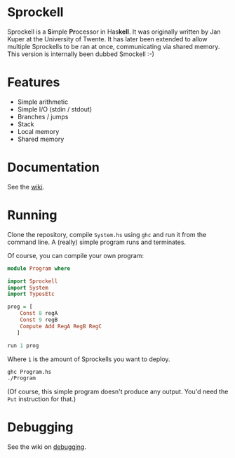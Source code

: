 # Sprockell
Sprockell is a **S**imple **Pr**ocessor in Has**kell**. It was originally written by Jan Kuper at the University of Twente. It has later been extended to allow multiple Sprockells to be ran at once, communicating via shared memory. This version is internally been dubbed Smockell :-)

# Features
* Simple arithmetic
* Simple I/O (stdin / stdout)
* Branches / jumps
* Stack
* Local memory
* Shared memory
 
# Documentation
See the [wiki](https://github.com/martijnbastiaan/sprockell/wiki).

# Running
Clone the repository, compile `System.hs` using `ghc` and run it from the command line. A (really) simple program runs and terminates.

Of course, you can compile your own program:

```haskell
module Program where

import Sprockell
import System
import TypesEtc

prog = [
    Const 8 regA
    Const 9 regB
    Compute Add RegA RegB RegC
   ]

run 1 prog
```

Where `1` is the amount of Sprockells you want to deploy.

```bash
ghc Program.hs
./Program
```

(Of course, this simple program doesn't produce any output. You'd need the `Put` instruction for that.)

# Debugging
See the wiki on [debugging](https://github.com/martijnbastiaan/sprockell/wiki/debugging).
